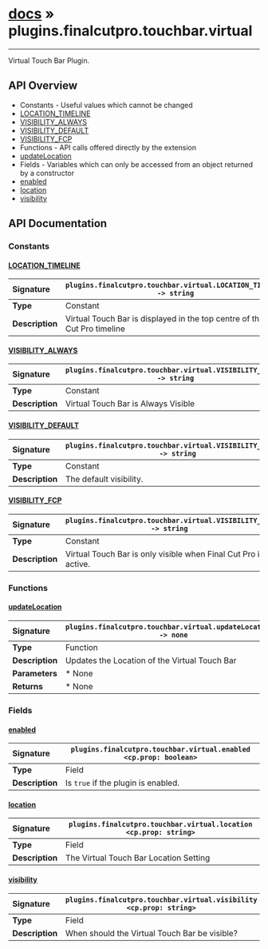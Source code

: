 # [docs](index.md) » plugins.finalcutpro.touchbar.virtual
---

Virtual Touch Bar Plugin.

## API Overview
* Constants - Useful values which cannot be changed
 * [LOCATION_TIMELINE](#location_timeline)
 * [VISIBILITY_ALWAYS](#visibility_always)
 * [VISIBILITY_DEFAULT](#visibility_default)
 * [VISIBILITY_FCP](#visibility_fcp)
* Functions - API calls offered directly by the extension
 * [updateLocation](#updatelocation)
* Fields - Variables which can only be accessed from an object returned by a constructor
 * [enabled](#enabled)
 * [location](#location)
 * [visibility](#visibility)

## API Documentation

### Constants

#### [LOCATION_TIMELINE](#location_timeline)
| <span style="float: left;">**Signature**</span> | <span style="float: left;">`plugins.finalcutpro.touchbar.virtual.LOCATION_TIMELINE -> string` </span>                                                          |
| -----------------------------------------------------|---------------------------------------------------------------------------------------------------------|
| **Type**                                             | Constant                                                                                         |
| **Description**                                      | Virtual Touch Bar is displayed in the top centre of the Final Cut Pro timeline                                                                                         |

#### [VISIBILITY_ALWAYS](#visibility_always)
| <span style="float: left;">**Signature**</span> | <span style="float: left;">`plugins.finalcutpro.touchbar.virtual.VISIBILITY_ALWAYS -> string` </span>                                                          |
| -----------------------------------------------------|---------------------------------------------------------------------------------------------------------|
| **Type**                                             | Constant                                                                                         |
| **Description**                                      | Virtual Touch Bar is Always Visible                                                                                         |

#### [VISIBILITY_DEFAULT](#visibility_default)
| <span style="float: left;">**Signature**</span> | <span style="float: left;">`plugins.finalcutpro.touchbar.virtual.VISIBILITY_DEFAULT -> string` </span>                                                          |
| -----------------------------------------------------|---------------------------------------------------------------------------------------------------------|
| **Type**                                             | Constant                                                                                         |
| **Description**                                      | The default visibility.                                                                                         |

#### [VISIBILITY_FCP](#visibility_fcp)
| <span style="float: left;">**Signature**</span> | <span style="float: left;">`plugins.finalcutpro.touchbar.virtual.VISIBILITY_FCP -> string` </span>                                                          |
| -----------------------------------------------------|---------------------------------------------------------------------------------------------------------|
| **Type**                                             | Constant                                                                                         |
| **Description**                                      | Virtual Touch Bar is only visible when Final Cut Pro is active.                                                                                         |

### Functions

#### [updateLocation](#updatelocation)
| <span style="float: left;">**Signature**</span> | <span style="float: left;">`plugins.finalcutpro.touchbar.virtual.updateLocation() -> none` </span>                                                          |
| -----------------------------------------------------|---------------------------------------------------------------------------------------------------------|
| **Type**                                             | Function                                                                                         |
| **Description**                                      | Updates the Location of the Virtual Touch Bar                                                                                         |
| **Parameters**                                       |  * None                                       |
| **Returns**                                          |  * None                                                |

### Fields

#### [enabled](#enabled)
| <span style="float: left;">**Signature**</span> | <span style="float: left;">`plugins.finalcutpro.touchbar.virtual.enabled <cp.prop: boolean>` </span>                                                          |
| -----------------------------------------------------|---------------------------------------------------------------------------------------------------------|
| **Type**                                             | Field                                                                                         |
| **Description**                                      | Is `true` if the plugin is enabled.                                                                                         |

#### [location](#location)
| <span style="float: left;">**Signature**</span> | <span style="float: left;">`plugins.finalcutpro.touchbar.virtual.location <cp.prop: string>` </span>                                                          |
| -----------------------------------------------------|---------------------------------------------------------------------------------------------------------|
| **Type**                                             | Field                                                                                         |
| **Description**                                      | The Virtual Touch Bar Location Setting                                                                                         |

#### [visibility](#visibility)
| <span style="float: left;">**Signature**</span> | <span style="float: left;">`plugins.finalcutpro.touchbar.virtual.visibility <cp.prop: string>` </span>                                                          |
| -----------------------------------------------------|---------------------------------------------------------------------------------------------------------|
| **Type**                                             | Field                                                                                         |
| **Description**                                      | When should the Virtual Touch Bar be visible?                                                                                         |

